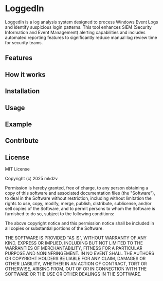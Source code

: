 # LoggedIn
LoggedIn is a log analysis system designed to process Windows Event Logs and identify suspicious login patterns. This tool enhances SIEM (Security Information and Event Management) alerting capabilities and includes automated reporting features to significantly reduce manual log review time for security teams.


## Features

## How it works

## Installation

## Usage

## Example

## Contribute

## License
MIT License

Copyright (c) 2025 mkdzv

Permission is hereby granted, free of charge, to any person obtaining a copy
of this software and associated documentation files (the "Software"), to deal
in the Software without restriction, including without limitation the rights
to use, copy, modify, merge, publish, distribute, sublicense, and/or sell
copies of the Software, and to permit persons to whom the Software is
furnished to do so, subject to the following conditions:

The above copyright notice and this permission notice shall be included in all
copies or substantial portions of the Software.

THE SOFTWARE IS PROVIDED "AS IS", WITHOUT WARRANTY OF ANY KIND, EXPRESS OR
IMPLIED, INCLUDING BUT NOT LIMITED TO THE WARRANTIES OF MERCHANTABILITY,
FITNESS FOR A PARTICULAR PURPOSE AND NONINFRINGEMENT. IN NO EVENT SHALL THE
AUTHORS OR COPYRIGHT HOLDERS BE LIABLE FOR ANY CLAIM, DAMAGES OR OTHER
LIABILITY, WHETHER IN AN ACTION OF CONTRACT, TORT OR OTHERWISE, ARISING FROM,
OUT OF OR IN CONNECTION WITH THE SOFTWARE OR THE USE OR OTHER DEALINGS IN THE
SOFTWARE.
